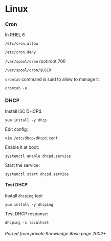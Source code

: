 # Linux


### Cron

In RHEL 6

`/etc/cron.allow`

`/etc/cron.deny`

`/var/spool/cron` root:root 700

`/var/spool/cron/$USER`

`crontab` command is suid to allow to manage it

```shell
crontab -e
```

### DHCP

Install ISC DHCPd:

```shell
yum install -y dhcp
```

Edit config:

```shell
vim /etc/dhcp/dhcpd.conf
```

Enable it at boot:

```shell
systemctl enable dhcpd.service
```

Start the service:

```shell
systemctl start dhcpd.service
```

#### Test DHCP

Install `dhcping` tool:

```shell
yum install -y dhcping
```

Test DHCP response:

```shell
dhcping -s localhost
```



###### Ported from private Knowledge Base page 2002+
